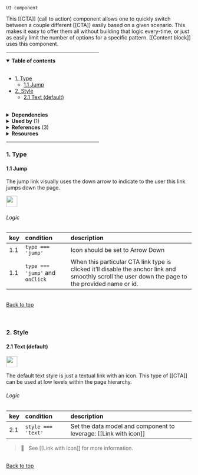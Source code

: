 `UI component`

This [[CTA]] (call to action) component allows one to quickly switch between a couple different [[CTA]] easily based on a given scenario. This makes it easy to offer them all without building that logic every-time, or just as easily limit the number of options for a specific pattern. [[Content block]] uses this component.

<hr width="50%" />

<!-- toc start -->

<details open="true">
  <summary><strong>Table of contents</strong></summary><br />

- [1. Type](#1-type)
  - [1.1 Jump](#11-jump)
- [2. Style](#2-style)
  - [2.1 Text (default)](#21-text-default)


<br />
</details>

<!-- toc end -->

<details>
  <summary><strong>Dependencies</strong></summary><br />

- [[Button group]]
- [[Card]]
- [[Card link]]
- [[Link with icon]]
- [[Feature card]]
- [[Video player]]
- [[Lightbox media viewer]]

<br />
</details>

<!-- usedby start -->

<details>
  <summary><strong>Used by</strong> (1)</summary><br />

 - [[Content block]]


<br />
</details>

<!-- usedby end -->

<!-- backlinks start -->

<details>
  <summary><strong>References</strong> (3)</summary><br />


**[[Card]]** (1)
- <a href="Card#:~:text=card is highly used core component CTA">card is highly used core component ***CTA***</a>

**[[Content block]]** (2)
- <a href="Content-block#:~:text=on CTA asdf">on ***CTA*** asdf</a>
- <a href="Content-block#:~:text=CTA">***CTA***</a>


<br />
</details>

<!-- backlinks end -->

<details>
  <summary><strong>Resources</strong></summary>


<br />

- r5: [@carbon/icons]()
- r6: [@carbon/icons-react]()
- r7: [Carbon Icons]()

<br />
</details>

<hr width="50%" />

### 1. Type

#### 1.1 Jump
The jump link visually uses the down arrow to indicate to the user this link jumps down the page.

<img src="https://user-images.githubusercontent.com/3793636/115884368-74c06880-a414-11eb-967e-2986ec080c75.png" height="30px" />

###### Logic

| key | condition | description |
|:-----|:-----------|:-------------|
| 1.1 | `type === 'jump'` | Icon should be set to Arrow Down |
| 1.1 | `type === 'jump'` and `onClick` | When this particular CTA link type is clicked it’ll disable the anchor link and smoothly scroll the user down the page to the provided name or id. |

<br />[Back to top](#table-of-contents)<br /><br /><br />

### 2. Style

#### 2.1 Text (default)

<img src="https://user-images.githubusercontent.com/3793636/115885886-011f5b00-a416-11eb-9e6f-a3bcc7e812ee.png" height="30px;" />

The default text style is just a textual link with an icon. This type of [[CTA]] can be used at low levels within the page hierarchy.

###### Logic

| key | condition | description |
|:-----|:-----------|:-------------|
| 2.1 | `style === 'text'` | Set the data model and component to leverage: [[Link with icon]] |

> 👀 &nbsp; See [[Link with icon]] for more information.

<br />[Back to top](#wiki-wrapper)<br /><br /><br />

